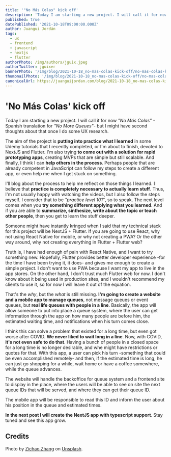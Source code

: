 ```yaml
---
title: '"No Más Colas" kick off'
description: 'Today I am starting a new project. I will call it for now "No Más Colas" -Spanish translation for "No More Queues"- but I might have second thoughts about that once I do some UX research.'
published: true
datePublished: '2021-10-18T09:00:00.000Z'
author: Juangui Jordán
tags:
  - ux
  - frontend
  - javascript
  - nextjs
  - flutter
authorPhoto: /img/authors/jguix.jpeg
authorTwitter: jguixer
bannerPhoto: '/img/blog/2021-10-18_no-mas-colas-kick-off/no-mas-colas-kick-off.jpg'
thumbnailPhoto: '/img/blog/2021-10-18_no-mas-colas-kick-off/no-mas-colas-kick-off.jpg'
canonicalUrl: https://juanguijordan.com/blog/2021-10-18_no-mas-colas-kick-off
---
```


# 'No Más Colas' kick off

Today I am starting a new project. I will call it for now _"No Más Colas"_ -Spanish translation for _"No More Queues"_- but I might have second thoughts about that once I do some UX research.

The aim of the project is **putting into practice what I learned** in some Udemy tutorials that I recently completed, or I'm about to finish, devoted to NextJS and Flutter. I'm also trying **to come out with a solution for rapid prototyping apps**, creating MVPs that are simple but still scalable. And finally, I think I can **help others in the process**. Perhaps people that are already competent in JavaScript can follow my steps to create a different app, or even help me when I get stuck on something.

I'll blog about the process to help me reflect on those things I learned. I believe that **practice is completely necessary to actually learn stuff**. Thus, I'm not usually happy with watching the videos, but I also follow the steps myself. I consider that to be _"practice level 101"_, so to speak. The next level comes when you **try something different applying what you learned**. And if you are able to **summarize, sinthesize, write about the topic or teach other people**, then you get to learn the stuff deeper.

Someone might have instantly kringed when I said that my technical stack for this project will be NextJS + Flutter. If you are going to use React, why not using React Native for mobile, or why not creating a PWA? Or the other way around, why not creating everything in Flutter + Flutter web?

Truth is, I have had enough of pain with React Native, and I want to try something new. Hopefully, Flutter provides better developer experience -for the time I have been trying it, it does- and gives me enough to create a simple project. I don't want to use PWA because I want my app to live in the app stores. On the other hand, I don't trust much Flutter web for now. I don't know about it being used in production sites, and I wouldn't recommend my clients to use it, so for now I will leave it out of the equation.

That's the _why_, but the _what_ is still missing. **I'm going to create a website and a mobile app to manage queues**, not message queues or event queues, but **real life queues with people in a line**. Basically, the app will allow someone to put into place a queue system, where the user can get information through the app on how many people are before him, the estimated waiting time, and notifications when his turn comes close.

I think this can solve a problem that existed for a long time, but even got worse after COVID. **We never liked to wait long in a line**. Now, with COVID, **it's not even safe to do that**. Having a bunch of people in a closed space for a long time is no longer desirable, and whe might have restrictions or quotes for that. With this app, a user can pick his turn -something that could be even accomplished remotely- and then, if the estimated time is long, he can just go shopping for a while, wait home or have a coffee somewhere, while the queue advances.

The website will handle the backoffice for queue system and a frontend site to display in the place, where the users will be able to see on site the next queue IDs that will be served, and where they can get their queue ID.

The mobile app will be responsible to read this ID and inform the user about his position in the queue and estimated times.

**In the next post I will create the NextJS app with typescript support**. Stay tuned and see this app grow.

## Credits

Photo by [Zichao Zhang](https://unsplash.com/@shakusky) on [Unsplash](https://unsplash.com).
